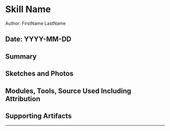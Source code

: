 #  Skill Name

Author: FirstName LastName

Date: YYYY-MM-DD
-----

## Summary


## Sketches and Photos


## Modules, Tools, Source Used Including Attribution


## Supporting Artifacts


-----
